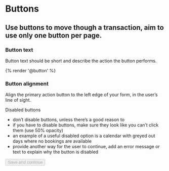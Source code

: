 <link media="all" rel="stylesheet" href="{{ '/stylesheets/govuk-frontend.css' | path }}">

# Buttons

## Use buttons to move though a transaction, aim to use only one button per page.

### Button text

Button text should be short and describe the action the button performs.

{% render '@button' %}

### Button alignment

Align the primary action button to the left edge of your form, in the user’s line of sight.

Disabled buttons

- don’t disable buttons, unless there’s a good reason to
- if you have to disable buttons, make sure they look like you can’t click them (use 50% opacity)
- an example of a useful disabled option is a calendar with greyed out days where no bookings are available
- provide another way for the user to continue, add an error message or text to explain why the button is disabled

<input class="button" type="submit" value="Save and continue" disabled="disabled">
